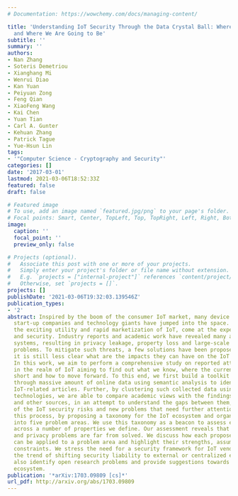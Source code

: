 ```yaml
---
# Documentation: https://wowchemy.com/docs/managing-content/

title: 'Understanding IoT Security Through the Data Crystal Ball: Where We Are Now
  and Where We Are Going to Be'
subtitle: ''
summary: ''
authors:
- Nan Zhang
- Soteris Demetriou
- Xianghang Mi
- Wenrui Diao
- Kan Yuan
- Peiyuan Zong
- Feng Qian
- XiaoFeng Wang
- Kai Chen
- Yuan Tian
- Carl A. Gunter
- Kehuan Zhang
- Patrick Tague
- Yue-Hsun Lin
tags:
- '"Computer Science - Cryptography and Security"'
categories: []
date: '2017-03-01'
lastmod: 2021-03-06T18:52:33Z
featured: false
draft: false

# Featured image
# To use, add an image named `featured.jpg/png` to your page's folder.
# Focal points: Smart, Center, TopLeft, Top, TopRight, Left, Right, BottomLeft, Bottom, BottomRight.
image:
  caption: ''
  focal_point: ''
  preview_only: false

# Projects (optional).
#   Associate this post with one or more of your projects.
#   Simply enter your project's folder or file name without extension.
#   E.g. `projects = ["internal-project"]` references `content/project/deep-learning/index.md`.
#   Otherwise, set `projects = []`.
projects: []
publishDate: '2021-03-06T19:32:03.139546Z'
publication_types:
- '2'
abstract: Inspired by the boom of the consumer IoT market, many device manufacturers,
  start-up companies and technology giants have jumped into the space. Unfortunately,
  the exciting utility and rapid marketization of IoT, come at the expense of privacy
  and security. Industry reports and academic work have revealed many attacks on IoT
  systems, resulting in privacy leakage, property loss and large-scale availability
  problems. To mitigate such threats, a few solutions have been proposed. However,
  it is still less clear what are the impacts they can have on the IoT ecosystem.
  In this work, we aim to perform a comprehensive study on reported attacks and defenses
  in the realm of IoT aiming to find out what we know, where the current studies fall
  short and how to move forward. To this end, we first build a toolkit that searches
  through massive amount of online data using semantic analysis to identify over 3000
  IoT-related articles. Further, by clustering such collected data using machine learning
  technologies, we are able to compare academic views with the findings from industry
  and other sources, in an attempt to understand the gaps between them, the trend
  of the IoT security risks and new problems that need further attention. We systemize
  this process, by proposing a taxonomy for the IoT ecosystem and organizing IoT security
  into five problem areas. We use this taxonomy as a beacon to assess each IoT work
  across a number of properties we define. Our assessment reveals that relevant security
  and privacy problems are far from solved. We discuss how each proposed solution
  can be applied to a problem area and highlight their strengths, assumptions and
  constraints. We stress the need for a security framework for IoT vendors and discuss
  the trend of shifting security liability to external or centralized entities. We
  also identify open research problems and provide suggestions towards a secure IoT
  ecosystem.
publication: '*arXiv:1703.09809 [cs]*'
url_pdf: http://arxiv.org/abs/1703.09809
---
```

